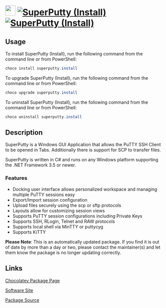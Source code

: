 ﻿# <img src="https://cdn.jsdelivr.net/gh/mkevenaar/chocolatey-packages@218fd53341b8400391b0efdb75f313d01cdcf984/icons/superputty.png" width="32" height="32"/> [![SuperPutty (Install)](https://img.shields.io/chocolatey/v/superputty.install.svg?label=SuperPutty+(Install))](https://chocolatey.org/packages/superputty.install) [![SuperPutty (Install)](https://img.shields.io/chocolatey/dt/superputty.install.svg)](https://chocolatey.org/packages/superputty.install)

## Usage
To install SuperPutty (Install), run the following command from the command line or from PowerShell:
```powershell
choco install superputty.install
```

To upgrade SuperPutty (Install), run the following command from the command line or from PowerShell:
```powershell
choco upgrade superputty.install
```

To uninstall SuperPutty (Install), run the following command from the command line or from PowerShell:
```powershell
choco uninstall superputty.install
```

## Description
SuperPutty is a Windows GUI Application that allows the PuTTY SSH Client to be opened in Tabs. Additionally there is support for SCP to transfer files.

SuperPutty is written in C# and runs on any Windows platform supporting the .NET Framework 3.5 or newer.

### Features
* Docking user interface allows personalized workspace and managing multiple PuTTY sessions easy
* Export/Import session configuration
* Upload files securely using the scp or sftp protocols
* Layouts allow for customizing session views
* Supports PuTTY session configurations including Private Keys
* Supports SSH, RLogin, Telnet and RAW protocols
* Supports local shell via MinTTY or puttycyg
* Supports KiTTY

**Please Note**: This is an automatically updated package. If you find it is
out of date by more than a day or two, please contact the maintainer(s) and
let them know the package is no longer updating correctly.


## Links
[Chocolatey Package Page](https://chocolatey.org/packages/superputty.install)

[Software Site](https://www.facebook.com/superputty)

[Package Source](https://github.com/mkevenaar/chocolatey-packages/tree/master/automatic/superputty.install)

